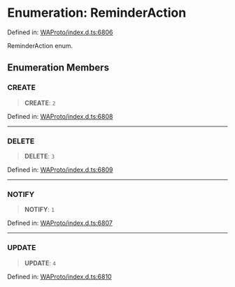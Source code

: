 # Enumeration: ReminderAction

Defined in: [WAProto/index.d.ts:6806](https://github.com/Fokusdotid/bail/blob/8a30cf93a8ac726f06d1ad6578695812a8253e53/WAProto/index.d.ts#L6806)

ReminderAction enum.

## Enumeration Members

### CREATE

> **CREATE**: `2`

Defined in: [WAProto/index.d.ts:6808](https://github.com/Fokusdotid/bail/blob/8a30cf93a8ac726f06d1ad6578695812a8253e53/WAProto/index.d.ts#L6808)

***

### DELETE

> **DELETE**: `3`

Defined in: [WAProto/index.d.ts:6809](https://github.com/Fokusdotid/bail/blob/8a30cf93a8ac726f06d1ad6578695812a8253e53/WAProto/index.d.ts#L6809)

***

### NOTIFY

> **NOTIFY**: `1`

Defined in: [WAProto/index.d.ts:6807](https://github.com/Fokusdotid/bail/blob/8a30cf93a8ac726f06d1ad6578695812a8253e53/WAProto/index.d.ts#L6807)

***

### UPDATE

> **UPDATE**: `4`

Defined in: [WAProto/index.d.ts:6810](https://github.com/Fokusdotid/bail/blob/8a30cf93a8ac726f06d1ad6578695812a8253e53/WAProto/index.d.ts#L6810)
